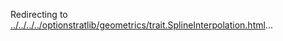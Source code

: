 Redirecting to
[../../../../optionstratlib/geometrics/trait.SplineInterpolation.html](../../../../optionstratlib/geometrics/trait.SplineInterpolation.html)\...
